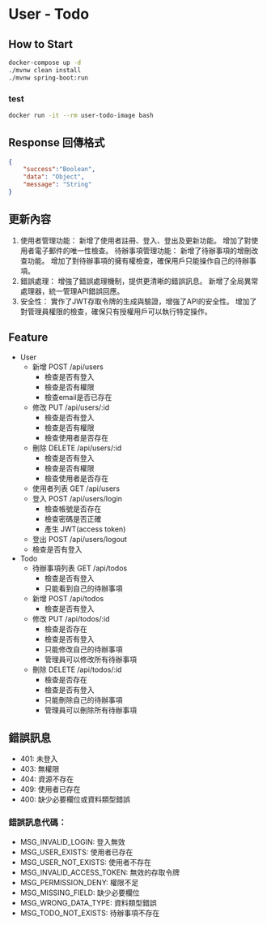 # User - Todo


## How to Start
```bash
docker-compose up -d
./mvnw clean install
./mvnw spring-boot:run
```

### test
```bash
docker run -it --rm user-todo-image bash
```

## Response 回傳格式
```json
{
    "success":"Boolean",
    "data": "Object",
    "message": "String"
}
```

## 更新內容
1. 使用者管理功能：
新增了使用者註冊、登入、登出及更新功能。
增加了對使用者電子郵件的唯一性檢查。
待辦事項管理功能：
新增了待辦事項的增刪改查功能。
增加了對待辦事項的擁有權檢查，確保用戶只能操作自己的待辦事項。
3. 錯誤處理：
增強了錯誤處理機制，提供更清晰的錯誤訊息。
新增了全局異常處理器，統一管理API錯誤回應。
4. 安全性：
實作了JWT存取令牌的生成與驗證，增強了API的安全性。
增加了對管理員權限的檢查，確保只有授權用戶可以執行特定操作。


## Feature

- User
  - 新增 POST /api/users
    - 檢查是否有登入
    - 檢查是否有權限
    - 檢查email是否已存在
  - 修改 PUT /api/users/:id
    - 檢查是否有登入
    - 檢查是否有權限
    - 檢查使用者是否存在
  - 刪除 DELETE /api/users/:id
    - 檢查是否有登入
    - 檢查是否有權限
    - 檢查使用者是否存在
  - 使用者列表 GET /api/users
  - 登入 POST /api/users/login
    - 檢查帳號是否存在
    - 檢查密碼是否正確
    - 產生 JWT(access token)
  - 登出 POST /api/users/logout
  - 檢查是否有登入
- Todo
  - 待辦事項列表 GET /api/todos
    - 檢查是否有登入
    - 只能看到自己的待辦事項
  - 新增 POST /api/todos
    - 檢查是否有登入
  - 修改 PUT /api/todos/:id
    - 檢查是否存在
    - 檢查是否有登入
    - 只能修改自己的待辦事項
    - 管理員可以修改所有待辦事項
  - 刪除 DELETE /api/todos/:id
    - 檢查是否存在
    - 檢查是否有登入
    - 只能刪除自己的待辦事項
    - 管理員可以刪除所有待辦事項


## 錯誤訊息
- 401: 未登入
- 403: 無權限
- 404: 資源不存在
- 409: 使用者已存在
- 400: 缺少必要欄位或資料類型錯誤

### 錯誤訊息代碼：
- MSG_INVALID_LOGIN: 登入無效
- MSG_USER_EXISTS: 使用者已存在
- MSG_USER_NOT_EXISTS: 使用者不存在
- MSG_INVALID_ACCESS_TOKEN: 無效的存取令牌
- MSG_PERMISSION_DENY: 權限不足
- MSG_MISSING_FIELD: 缺少必要欄位
- MSG_WRONG_DATA_TYPE: 資料類型錯誤
- MSG_TODO_NOT_EXISTS: 待辦事項不存在
